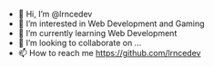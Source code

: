 - 👋 Hi, I’m @lrncedev
- 👀 I’m interested in Web Development and Gaming
- 🌱 I’m currently learning Web Development
- 💞️ I’m looking to collaborate on ...
- 📫 How to reach me https://github.com/lrncedev

<!---
lrncedev/lrncedev is a ✨ special ✨ repository because its `README.md` (this file) appears on your GitHub profile.
You can click the Preview link to take a look at your changes.
--->
